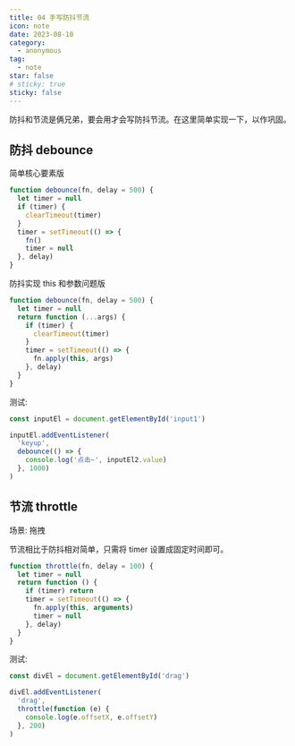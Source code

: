 ```yaml
---
title: 04 手写防抖节流
icon: note
date: 2023-08-10
category:
  - anonymous
tag:
  - note
star: false
# sticky: true
sticky: false
---
```


防抖和节流是俩兄弟，要会用才会写防抖节流。在这里简单实现一下，以作巩固。

## 防抖 debounce

简单核心要素版

```js
function debounce(fn, delay = 500) {
  let timer = null
  if (timer) {
    clearTimeout(timer)
  }
  timer = setTimeout(() => {
    fn()
    timer = null
  }, delay)
}
```

防抖实现 this 和参数问题版

```js
function debounce(fn, delay = 500) {
  let timer = null
  return function (...args) {
    if (timer) {
      clearTimeout(timer)
    }
    timer = setTimeout(() => {
      fn.apply(this, args)
    }, delay)
  }
}
```

测试:

```js
const inputEl = document.getElementById('input1')

inputEl.addEventListener(
  'keyup',
  debounce(() => {
    console.log('点击~', inputEl2.value)
  }, 1000)
)
```

## 节流 throttle

场景: 拖拽

节流相比于防抖相对简单，只需将 timer 设置成固定时间即可。

```js
function throttle(fn, delay = 100) {
  let timer = null
  return function () {
    if (timer) return
    timer = setTimeout(() => {
      fn.apply(this, arguments)
      timer = null
    }, delay)
  }
}
```

测试:

```js
const divEl = document.getElementById('drag')

divEl.addEventListener(
  'drag',
  throttle(function (e) {
    console.log(e.offsetX, e.offsetY)
  }, 200)
)
```
